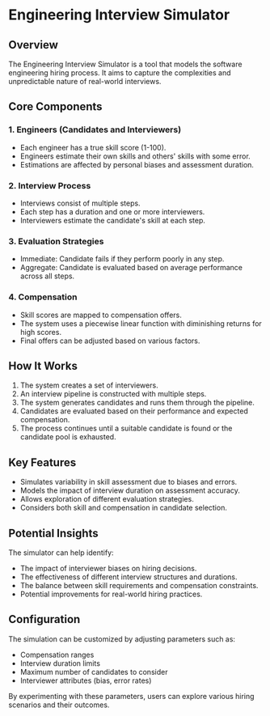 # Engineering Interview Simulator

## Overview

The Engineering Interview Simulator is a tool that models the software engineering hiring process. It aims to capture the complexities and unpredictable nature of real-world interviews.

## Core Components

### 1. Engineers (Candidates and Interviewers)

- Each engineer has a true skill score (1-100).
- Engineers estimate their own skills and others' skills with some error.
- Estimations are affected by personal biases and assessment duration.

### 2. Interview Process

- Interviews consist of multiple steps.
- Each step has a duration and one or more interviewers.
- Interviewers estimate the candidate's skill at each step.

### 3. Evaluation Strategies

- Immediate: Candidate fails if they perform poorly in any step.
- Aggregate: Candidate is evaluated based on average performance across all steps.

### 4. Compensation

- Skill scores are mapped to compensation offers.
- The system uses a piecewise linear function with diminishing returns for high scores.
- Final offers can be adjusted based on various factors.

## How It Works

1. The system creates a set of interviewers.
2. An interview pipeline is constructed with multiple steps.
3. The system generates candidates and runs them through the pipeline.
4. Candidates are evaluated based on their performance and expected compensation.
5. The process continues until a suitable candidate is found or the candidate pool is exhausted.

## Key Features

- Simulates variability in skill assessment due to biases and errors.
- Models the impact of interview duration on assessment accuracy.
- Allows exploration of different evaluation strategies.
- Considers both skill and compensation in candidate selection.

## Potential Insights

The simulator can help identify:

- The impact of interviewer biases on hiring decisions.
- The effectiveness of different interview structures and durations.
- The balance between skill requirements and compensation constraints.
- Potential improvements for real-world hiring practices.

## Configuration

The simulation can be customized by adjusting parameters such as:

- Compensation ranges
- Interview duration limits
- Maximum number of candidates to consider
- Interviewer attributes (bias, error rates)

By experimenting with these parameters, users can explore various hiring scenarios and their outcomes.